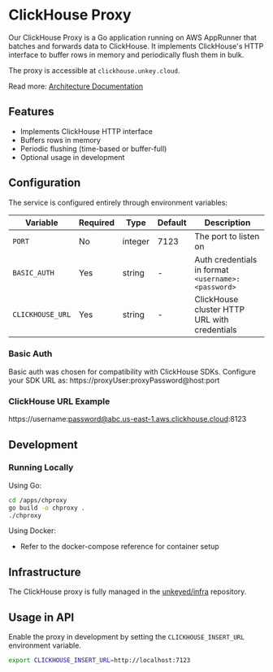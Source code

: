 # ClickHouse Proxy

Our ClickHouse Proxy is a Go application running on AWS AppRunner that batches and forwards data to ClickHouse. It implements ClickHouse's HTTP interface to buffer rows in memory and periodically flush them in bulk.

The proxy is accessible at `clickhouse.unkey.cloud`.

Read more: [Architecture Documentation](https://engineering.unkey.com/docs/architecture/clickhouse-proxy)

## Features

- Implements ClickHouse HTTP interface
- Buffers rows in memory
- Periodic flushing (time-based or buffer-full)
- Optional usage in development

## Configuration

The service is configured entirely through environment variables:

| Variable         | Required | Type    | Default | Description                                        |
| ---------------- | -------- | ------- | ------- | -------------------------------------------------- |
| `PORT`           | No       | integer | 7123    | The port to listen on                              |
| `BASIC_AUTH`     | Yes      | string  | -       | Auth credentials in format `<username>:<password>` |
| `CLICKHOUSE_URL` | Yes      | string  | -       | ClickHouse cluster HTTP URL with credentials       |

### Basic Auth

Basic auth was chosen for compatibility with ClickHouse SDKs. Configure your SDK URL as:
https://proxyUser:proxyPassword@host:port

### ClickHouse URL Example

https://username:password@abc.us-east-1.aws.clickhouse.cloud:8123

## Development

### Running Locally

Using Go:

```bash
cd /apps/chproxy
go build -o chproxy .
./chproxy
```

Using Docker:

- Refer to the docker-compose reference for container setup

## Infrastructure

The ClickHouse proxy is fully managed in the [unkeyed/infra](https://github.com/unkeyed/infra) repository.

## Usage in API

Enable the proxy in development by setting the `CLICKHOUSE_INSERT_URL` environment variable.

```bash
export CLICKHOUSE_INSERT_URL=http://localhost:7123
```
